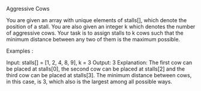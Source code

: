 Aggressive Cows

You are given an array with unique elements of stalls[], which denote the position of a stall. You are also given an integer k which denotes the number of aggressive cows. Your task is to assign stalls to k cows such that the minimum distance between any two of them is the maximum possible.

Examples :

Input: stalls[] = [1, 2, 4, 8, 9], k = 3
Output: 3
Explanation: The first cow can be placed at stalls[0], 
the second cow can be placed at stalls[2] and 
the third cow can be placed at stalls[3]. 
The minimum distance between cows, in this case, is 3, which also is the largest among all possible ways.


